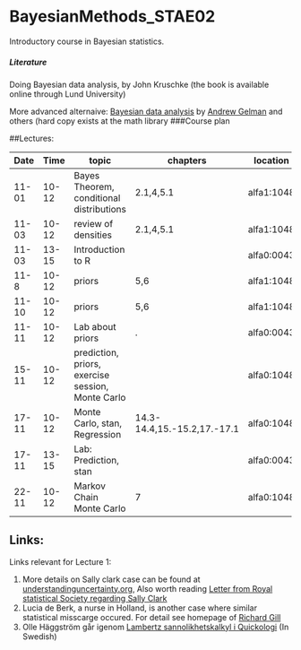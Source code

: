# BayesianMethods_STAE02
Introductory course in Bayesian statistics.

#####  Literature
Doing Bayesian data analysis, by John Kruschke
(the book is available online through Lund University)

More advanced alternaive: [Bayesian data analysis](http://www.stat.columbia.edu/~gelman/book/) by  [Andrew Gelman](http://www.stat.columbia.edu/~gelman/) and others (hard copy exists at the math library
###Course plan

##Lectures:

Date | Time  | topic | chapters | location| Link to pdf|
---|---|---|---|---|---
| 11-01 | 10-12 | Bayes Theorem, conditional distributions | 2.1,4,5.1 | alfa1:1048 | [Lecture1](https://github.com/JonasWallin/BayesianMethods_STAE02/blob/master/lecture1/Lecture1.pdf)
| 11-03 | 10-12 | review of densities | 2.1,4,5.1 | alfa1:1048 |[Lecture2](https://github.com/JonasWallin/BayesianMethods_STAE02/blob/master/lecture2/Lecture2.pdf)
| 11-03 | 13-15 | Introduction to R |  | alfa0:0043 |
| 11-8 | 10-12  | priors | 5,6 | alfa1:1048 |
| 11-10 | 10-12 | priors | 5,6 | alfa1:1048 |
| 11-11 | 10-12 | Lab about priors | . | alfa0:0043 |[Assignment 1](https://github.com/JonasWallin/BayesianMethods_STAE02/blob/master/lab2/Assignment_1_HT16II.pdf)|
| 15-11 | 10-12 | prediction, priors, exercise session, Monte Carlo  |  | alfa0:1048| [Lecture5](https://github.com/JonasWallin/BayesianMethods_STAE02/blob/master/lecture5/Lecture5.pdf)|
| 17-11 | 10-12 | Monte Carlo, stan, Regression | 14.3-14.4,15.-15.2,17.-17.1| alfa0:1048| [Lecture6](https://github.com/JonasWallin/BayesianMethods_STAE02/blob/master/lecture6/Lecture6.pdf)|
| 17-11 | 13-15 | Lab: Prediction, stan |  | alfa0:0043|[Assignment 2](https://github.com/JonasWallin/BayesianMethods_STAE02/blob/master/lab3/Assignment_2_HT16.pdf)|
| 22-11 | 10-12 | Markov Chain Monte Carlo |  7 | alfa0:1048|

## Links:

Links relevant for Lecture 1:

1. More details on Sally clark case can be found at [understandinguncertainty.org](https://understandinguncertainty.org/node/545), Also worth reading [Letter from Royal statistical Society regarding Sally Clark](http://www.rss.org.uk/Images/PDF/influencing-change/rss-use-statistical-evidence-court-cases-2002.pdf)
2. Lucia de Berk, a nurse in Holland, is another case where similar statistical misscarge occured. For detail see homepage of [Richard Gill](http://www.math.leidenuniv.nl/~gill/#lucia)	
3. Olle Häggström går igenom [Lambertz sannolikhetskalkyl i Quickologi](http://haggstrom.blogspot.se/2015/05/quickologisk-sannolikhetskalkyl.html)  (In Swedish)
